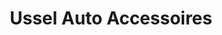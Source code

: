 ---
title: "Ussel Auto Accessoires"
url: /ussel/ussel-auto-accessoires/
shop: pièces de voitures
---
